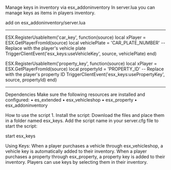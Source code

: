 Manage keys in inventory via esx_addoninventory In server.lua you can manage keys as items in players inventory.

add on esx_addoninventory/server.lua
________________________________________________________________

ESX.RegisterUsableItem('car_key', function(source)
    local xPlayer = ESX.GetPlayerFromId(source)
    local vehiclePlate = 'CAR_PLATE_NUMBER'  -- Replace with the player's vehicle plate
    TriggerClientEvent('esx_keys:useVehicleKey', source, vehiclePlate)
end)

ESX.RegisterUsableItem('property_key', function(source)
    local xPlayer = ESX.GetPlayerFromId(source)
    local propertyId = 'PROPERTY_ID'  -- Replace with the player's property ID
    TriggerClientEvent('esx_keys:usePropertyKey', source, propertyId)
end)


__________________________________________________________________

Dependencies Make sure the following resources are installed and configured: 
• es_extended 
• esx_vehicleshop 
• esx_property 
• esx_addoninventory

How to use the script 1. Install the script: Download the files and place them in a folder named esx_keys. Add the script name in your server.cfg file to start the script:

start esx_keys

Using Keys: When a player purchases a vehicle through esx_vehicleshop, a vehicle key is automatically added to their inventory. When a player purchases a property through esx_property, a property key is added to their inventory. Players can use keys by selecting them in their inventory.



